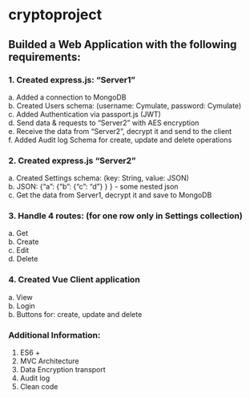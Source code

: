 # cryptoproject  

## Builded a Web Application with the following requirements:  
### 1. Created express.js: “Server1”  
a. Added a connection to MongoDB  
b. Created Users schema: (username: Cymulate, password: Cymulate)  
c. Added Authentication via passport.js (JWT)  
d. Send data &amp; requests to “Server2” with AES encryption  
e. Receive the data from “Server2”, decrypt it and send to the client  
f. Added Audit log Schema for create, update and delete operations  

### 2. Created express.js “Server2”  
 
a. Created Settings schema: (key: String, value: JSON)  
b. JSON: {“a”: {“b”: {“c”: “d”} } } - some nested json  
c. Get the data from Server1, decrypt it and save to MongoDB  

### 3. Handle 4 routes: (for one row only in Settings collection)  

a. Get  
b. Create  
c. Edit  
d. Delete  

### 4. Created Vue Client application  

a. View  
b. Login  
b. Buttons for: create, update and delete  

### Additional Information:  
1. ES6 +  
2. MVC Architecture  
3. Data Encryption transport  
4. Audit log  
5. Clean code  
